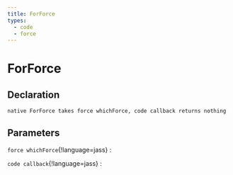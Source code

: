 ```yaml
---
title: ForForce
types:
  - code
  - force
---
```


# ForForce

## Declaration

```jass
native ForForce takes force whichForce, code callback returns nothing
```

## Parameters
`force whichForce`{!language=jass}
: 

`code callback`{!language=jass}
: 
